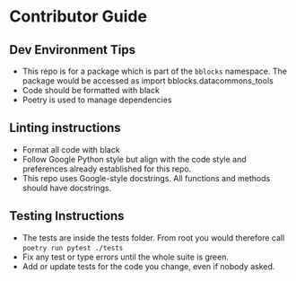 # Contributor Guide

## Dev Environment Tips
- This repo is for a package which is part of the `bblocks` namespace. The package would
be accessed as import bblocks.datacommons_tools
- Code should be formatted with black
- Poetry is used to manage dependencies

## Linting instructions
- Format all code with black
- Follow Google Python style but align with the code style and preferences already established for this repo.
- This repo uses Google-style docstrings. All functions and methods should have docstrings.

## Testing Instructions
- The tests are inside the tests folder. From root you would therefore call `poetry run pytest ./tests`
- Fix any test or type errors until the whole suite is green.
- Add or update tests for the code you change, even if nobody asked.